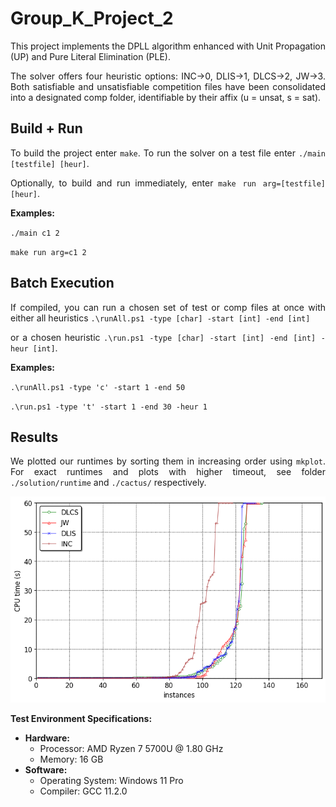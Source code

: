 <div style="text-align: justify;">

# Group_K_Project_2

This project implements the DPLL algorithm enhanced with Unit Propagation (UP) and Pure Literal Elimination (PLE).   
  
The solver offers four heuristic options: INC->0, DLIS->1, DLCS->2, JW->3. Both satisfiable and unsatisfiable competition files have been consolidated into a designated comp folder, identifiable by their affix (u = unsat, s = sat).

## Build + Run
To build the project enter `make`. To run the solver on a test file enter `./main [testfile] [heur]`. 

Optionally, to build and run immediately, enter `make run arg=[testfile] [heur]`.

**Examples:**

`./main c1 2`  
  
`make run arg=c1 2`

## Batch Execution
If compiled, you can run a chosen set of test or comp files at once with either all heuristics `.\runAll.ps1 -type [char] -start [int] -end [int]` 
   
or a chosen heuristic `.\run.ps1 -type [char] -start [int] -end [int] -heur [int]`.

**Examples:**  
   
`.\runAll.ps1 -type 'c' -start 1 -end 50`
    
`.\run.ps1 -type 't' -start 1 -end 30 -heur 1`

## Results

We plotted our runtimes by sorting them in increasing order using `mkplot`. For exact runtimes and plots with higher timeout, see folder `./solution/runtime` and `./cactus/` respectively.

![Alt text](cactus/cactusPlot60secs.png/?raw=true "Optional Title")

**Test Environment Specifications:**
- **Hardware:**
  - Processor: AMD Ryzen 7 5700U @ 1.80 GHz
  - Memory: 16 GB
- **Software:**
  - Operating System: Windows 11 Pro
  - Compiler: GCC 11.2.0

</div>






